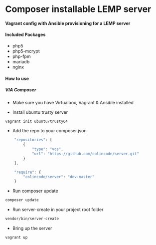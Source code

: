 # Composer installable LEMP server 

#### Vagrant config with Ansible provisioning for a LEMP server
#### Included Packages
- php5
- php5-mcrypt
- php-fpm
- mariadb
- nginx

#### How to use
##### VIA Composer
- Make sure you have Virtualbox, Vagrant & Ansible installed

- Install ubuntu trusty server
```sh
vagrant init ubuntu/trusty64
```

- Add the repo to your composer.json
```js
    "repositories": [
        {
            "type": "vcs",
            "url": "https://github.com/colincode/server.git"
        }
    ],

```
```js
    "require": {
        "colincode/server": "dev-master"
    }

```

- Run composer update
```sh
composer update
```

- Run server-create in your project root folder
```sh
vendor/bin/server-create
```

- Bring up the server
```sh
vagrant up
```

